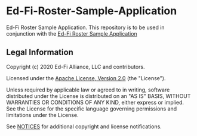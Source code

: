 ﻿# Ed-Fi-Roster-Sample-Application

Ed-Fi Roster Sample Application. This repository is to be used in conjunction with the [Ed-Fi Roster Sample Application](https://techdocs.ed-fi.org/display/SK/Ed-Fi+Roster+Sample+Application)

## Legal Information

Copyright (c) 2020 Ed-Fi Alliance, LLC and contributors.

Licensed under the [Apache License, Version 2.0](LICENSE) (the "License").

Unless required by applicable law or agreed to in writing, software distributed
under the License is distributed on an "AS IS" BASIS, WITHOUT WARRANTIES OR
CONDITIONS OF ANY KIND, either express or implied. See the License for the
specific language governing permissions and limitations under the License.

See [NOTICES](NOTICES.md) for additional copyright and license notifications.
